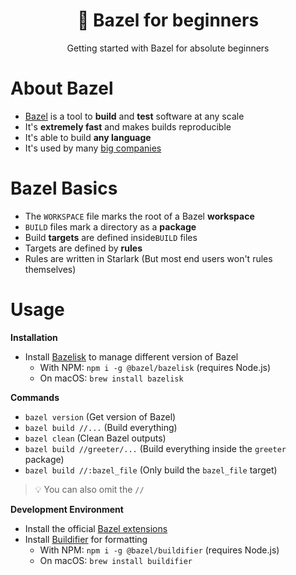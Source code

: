 <div align="center">
  <h1>🌿 Bazel for beginners</h1>
  <p>Getting started with Bazel for absolute beginners</p>
</div>

# About Bazel

- [Bazel](https://bazel.build) is a tool to **build** and **test** software at any scale
- It's **extremely fast** and makes builds reproducible
- It's able to build **any language**
- It's used by many [big companies](https://bazel.build/community/users)

# Bazel Basics

- The `WORKSPACE` file marks the root of a Bazel **workspace**
- `BUILD` files mark a directory as a **package**
- Build **targets** are defined inside`BUILD` files
- Targets are defined by **rules**
- Rules are written in Starlark (But most end users won't rules themselves)

# Usage

**Installation**

- Install [Bazelisk](https://github.com/bazelbuild/bazelisk) to manage different version of Bazel
  - With NPM: `npm i -g @bazel/bazelisk` (requires Node.js)
  - On macOS: `brew install bazelisk`

**Commands**

- `bazel version` (Get version of Bazel)
- `bazel build //...` (Build everything)
- `bazel clean` (Clean Bazel outputs)
- `bazel build //greeter/...` (Build everything inside the `greeter` package)
- `bazel build //:bazel_file` (Only build the `bazel_file` target)

> 💡 You can also omit the `//`

**Development Environment**

- Install the official [Bazel extensions](https://marketplace.visualstudio.com/items?itemName=BazelBuild.vscode-bazel)
- Install [Buildifier](https://github.com/bazelbuild/buildtools/tree/master/buildifier) for formatting
  - With NPM: `npm i -g @bazel/buildifier` (requires Node.js)
  - On macOS: `brew install buildifier`
